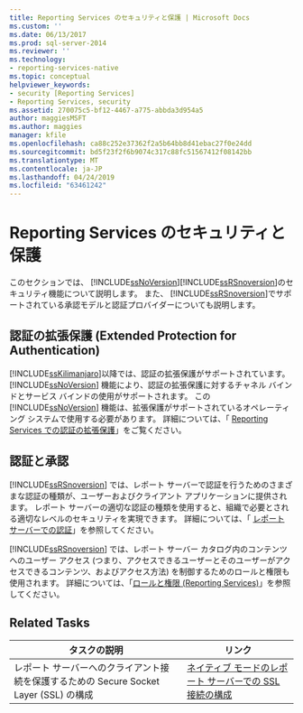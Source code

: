 ```yaml
---
title: Reporting Services のセキュリティと保護 | Microsoft Docs
ms.custom: ''
ms.date: 06/13/2017
ms.prod: sql-server-2014
ms.reviewer: ''
ms.technology:
- reporting-services-native
ms.topic: conceptual
helpviewer_keywords:
- security [Reporting Services]
- Reporting Services, security
ms.assetid: 270075c5-bf12-4467-a775-abbda3d954a5
author: maggiesMSFT
ms.author: maggies
manager: kfile
ms.openlocfilehash: ca88c252e37362f2a5b64bb8d41ebac27f0e24dd
ms.sourcegitcommit: bd5f23f2f6b9074c317c88fc51567412f08142bb
ms.translationtype: MT
ms.contentlocale: ja-JP
ms.lasthandoff: 04/24/2019
ms.locfileid: "63461242"
---
```

# <a name="reporting-services-security-and-protection"></a>Reporting Services のセキュリティと保護
  このセクションでは、 [!INCLUDE[ssNoVersion](../../includes/ssnoversion-md.md)][!INCLUDE[ssRSnoversion](../../includes/ssrsnoversion-md.md)]のセキュリティ機能について説明します。 また、 [!INCLUDE[ssRSnoversion](../../includes/ssrsnoversion-md.md)]でサポートされている承認モデルと認証プロバイダーについても説明します。  
  
## <a name="extended-protection-for-authentication"></a>認証の拡張保護 (Extended Protection for Authentication)  
 [!INCLUDE[ssKilimanjaro](../../includes/sskilimanjaro-md.md)]以降では、認証の拡張保護がサポートされています。 [!INCLUDE[ssNoVersion](../../includes/ssnoversion-md.md)] 機能により、認証の拡張保護に対するチャネル バインドとサービス バインドの使用がサポートされます。 この [!INCLUDE[ssNoVersion](../../includes/ssnoversion-md.md)] 機能は、拡張保護がサポートされているオペレーティング システムで使用する必要があります。 詳細については、「 [Reporting Services での認証の拡張保護](extended-protection-for-authentication-with-reporting-services.md)」をご覧ください。  
  
## <a name="authentication-and-authorization"></a>認証と承認  
 [!INCLUDE[ssRSnoversion](../../includes/ssrsnoversion-md.md)] では、レポート サーバーで認証を行うためのさまざまな認証の種類が、ユーザーおよびクライアント アプリケーションに提供されます。 レポート サーバーの適切な認証の種類を使用すると、組織で必要とされる適切なレベルのセキュリティを実現できます。 詳細については、「 [レポート サーバーでの認証](authentication-with-the-report-server.md)」を参照してください。  
  
 [!INCLUDE[ssRSnoversion](../../includes/ssrsnoversion-md.md)] では、レポート サーバー カタログ内のコンテンツへのユーザー アクセス (つまり、アクセスできるユーザーとそのユーザーがアクセスできるコンテンツ、およびアクセス方法) を制御するためのロールと権限も使用されます。 詳細については、「[ロールと権限 (Reporting Services)](roles-and-permissions-reporting-services.md)」を参照してください。  
  
## <a name="related-tasks"></a>Related Tasks  
  
|タスクの説明|リンク|  
|-----------------------|-----------|  
|レポート サーバーへのクライアント接続を保護するための Secure Socket Layer (SSL) の構成|[ネイティブ モードのレポート サーバーでの SSL 接続の構成](configure-ssl-connections-on-a-native-mode-report-server.md)|  
  
  
